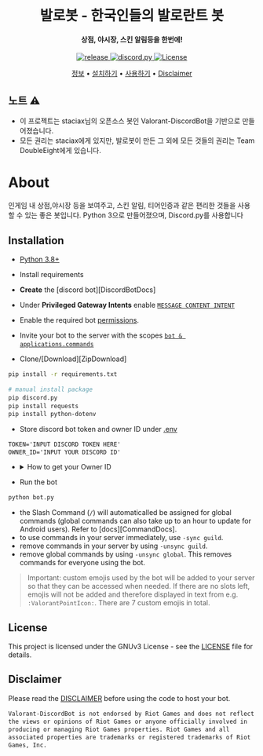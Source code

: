 <h1 align="center">
  <br>
  <a href="https://github.com/staciax/ValorantStoreChecker-discord-bot"></a>
  <br>
  발로봇 - 한국인들의 발로란트 봇
  <br>
</h1>

<h4 align="center">상점, 야시장, 스킨 알림등을 한번에!</h4>

<p align="center">
  <a href="https://github.com/teamdoubleeight/Valobot">
     <img src="https://img.shields.io/github/v/release/teamdoubleeight/Valobot" alt="release">
  </a>
  <a href="https://github.com/Rapptz/discord.py/">
     <img src="https://img.shields.io/badge/discord-py-blue.svg" alt="discord.py">
 <a href="https://github.com/teamdoubleeight/Valobot/blob/main/LICENSE">
     <img src="https://img.shields.io/github/license/teamdoubleeight/Valobot" alt="License">

</p>

<p align="center">
  <a href="#about">정보</a>
  •
  <a href="#installation">설치하기</a>
  •
  <a href="#usage">사용하기</a>
  •
  <a href="#disclaimer">Disclaimer</a>
</p>

<!-- Inspired by Red Discord Bot -->
<!-- https://github.com/Cog-Creators/Red-DiscordBot -->

## 노트 ⚠️
- 이 프로젝트는 staciax님의 오픈소스 봇인 Valorant-DiscordBot을 기반으로 만들어졌습니다.
- 모든 권리는 staciax에게 있지만, 발로봇이 만든 그 외에 모든 것들의 권리는 Team DoubleEight에게 있습니다.

# About

인게임 내 상점,야시장 등을 보여주고, 스킨 알림, 티어인증과 같은
편리한 것들을 사용할 수 있는 좋은 봇입니다.
Python 3으로 만들어졌으며, Discord.py를 사용합니다 <br>

## Installation

* [Python 3.8+](https://www.python.org/downloads/)

* Install requirements

* **Create** the [discord bot][DiscordBotDocs]

* Under **Privileged Gateway Intents** enable [`MESSAGE CONTENT INTENT`](/resources/dc_MESSAGE_CONTENT_INTENT.png)

* Enable the required bot [permissions](/resources/dc_BOT_PERMS.png).

* Invite your bot to the server with the scopes [`bot & applications.commands`](/resources/dc_SCOPES.png)

* Clone/[Download][ZipDownload]

```bash
pip install -r requirements.txt
```

```bash
# manual install package
pip discord.py
pip install requests
pip install python-dotenv
```

* Store discord bot token and owner ID under [.env](/.env)

```
TOKEN='INPUT DISCORD TOKEN HERE'
OWNER_ID='INPUT YOUR DISCORD ID'
```
*  <details><summary>How to get your Owner ID</summary>
    <p>

    1. Turn on Developer Mode under Discord Settings > Advanced <img src="resources/dc_DevMode.png">

    2. Right click on your profile icon in any chat and copy your ID <img src="resources/dc_CopyID.png">

    </p>
  </details>

* Run the bot

```bash
python bot.py
```

* the Slash Command (`/`) will automaticalled be assigned for global commands (global commands can also take up to an hour to update for Android users). Refer to [docs][CommandDocs].
* to use commands in your server immediately, use `-sync guild`.
* remove commands in your server by using `-unsync guild`.
* remove global commands by using `-unsync global`. This removes commands for everyone using the bot.

> Important: custom emojis used by the bot will be added to your server so that they can be accessed when needed. If there are no slots left, emojis will not be added and therefore displayed in text from e.g. `:ValorantPointIcon:`. There are 7 custom emojis in total.

## License

This project is licensed under the GNUv3 License - see the [LICENSE](LICENSE.md) file for details.

## Disclaimer

Please read the [DISCLAIMER](DISCLAIMER.md) before using the code to host your bot.

```
Valorant-DiscordBot is not endorsed by Riot Games and does not reflect the views or opinions of Riot Games or anyone officially involved in producing or managing Riot Games properties. Riot Games and all associated properties are trademarks or registered trademarks of Riot Games, Inc.
```


<!------------------- Links -------------------->


